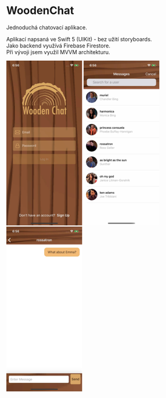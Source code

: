 # WoodenChat

Jednoduchá chatovací aplikace.

Aplikací napsaná ve Swift 5 (UIKit) - bez užití storyboards. <br>
Jako backend využívá Firebase Firestore. <br>
Při vývoji jsem využil MVVM architekturu. <br>

<p float="left">
  <img src="/image3.jpg" width="200" />
  <img src="/image2.jpg" width="200" /> 
  <img src="/image1.jpg" width="200" />
</p>
